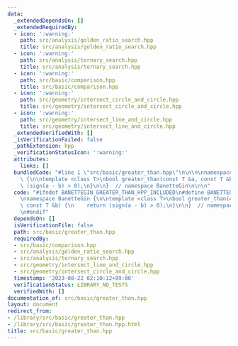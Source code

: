 ```yaml
---
data:
  _extendedDependsOn: []
  _extendedRequiredBy:
  - icon: ':warning:'
    path: src/analysis/golden_ratio_search.hpp
    title: src/analysis/golden_ratio_search.hpp
  - icon: ':warning:'
    path: src/analysis/ternary_search.hpp
    title: src/analysis/ternary_search.hpp
  - icon: ':warning:'
    path: src/basic/comparison.hpp
    title: src/basic/comparison.hpp
  - icon: ':warning:'
    path: src/geometry/intersect_circle_and_circle.hpp
    title: src/geometry/intersect_circle_and_circle.hpp
  - icon: ':warning:'
    path: src/geometry/intersect_line_and_circle.hpp
    title: src/geometry/intersect_line_and_circle.hpp
  _extendedVerifiedWith: []
  _isVerificationFailed: false
  _pathExtension: hpp
  _verificationStatusIcon: ':warning:'
  attributes:
    links: []
  bundledCode: "#line 1 \"src/basic/greater_than.hpp\"\n\n\n\nnamespace BanetteGin\
    \ {\n\ntemplate <class T>\nbool greater_than(const T &a, const T &b) {\n    return\
    \ (sign(a - b) > 0);\n}\n\n}  // namespace BanetteGin\n\n\n"
  code: "#ifndef BANETTEGIN_GREATER_THAN_HPP_INCLUDED\n#define BANETTEGIN_GREATER_THAN_HPP_INCLUDED\n\
    \nnamespace BanetteGin {\n\ntemplate <class T>\nbool greater_than(const T &a,\
    \ const T &b) {\n    return (sign(a - b) > 0);\n}\n\n}  // namespace BanetteGin\n\
    \n#endif"
  dependsOn: []
  isVerificationFile: false
  path: src/basic/greater_than.hpp
  requiredBy:
  - src/basic/comparison.hpp
  - src/analysis/golden_ratio_search.hpp
  - src/analysis/ternary_search.hpp
  - src/geometry/intersect_line_and_circle.hpp
  - src/geometry/intersect_circle_and_circle.hpp
  timestamp: '2023-08-22 02:10:12+09:00'
  verificationStatus: LIBRARY_NO_TESTS
  verifiedWith: []
documentation_of: src/basic/greater_than.hpp
layout: document
redirect_from:
- /library/src/basic/greater_than.hpp
- /library/src/basic/greater_than.hpp.html
title: src/basic/greater_than.hpp
---
```

